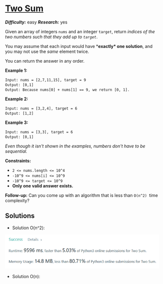 # [Two Sum](https://leetcode.com/problems/two-sum/)

***Difficulty:*** easy
***Research:*** yes

Given an array of integers `nums` and an integer `target`, return *indices of the two numbers such that they add up to `target`*.

You may assume that each input would have ***exactly\* one solution**, and you may not use the *same* element twice.

You can return the answer in any order.

**Example 1:**

```
Input: nums = [2,7,11,15], target = 9
Output: [0,1]
Output: Because nums[0] + nums[1] == 9, we return [0, 1].
```

**Example 2:**

```
Input: nums = [3,2,4], target = 6
Output: [1,2]
```

**Example 3:**

```
Input: nums = [3,3], target = 6
Output: [0,1]
```

*Even though it isn't shown in the examples, numbers don't have to be sequential.*

**Constraints:**

- `2 <= nums.length <= 10^4`
- `-10^9 <= nums[i] <= 10^9`
- `-10^9 <= target <= 10^9`
- **Only one valid answer exists.**

 

**Follow-up:** Can you come up with an algorithm that is less than `O(n^2) `time complexity?

## Solutions

- Solution O(n^2):

![image-20210823142342720](python\basic.png)

- Solution O(n):
